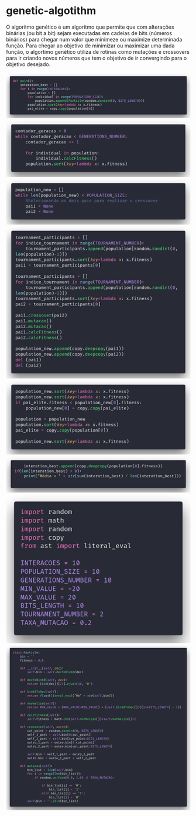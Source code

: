 # genetic-algotithm

O algoritmo genético é um algoritmo que permite que com alterações binárias (ou bit a bit) sejam executadas em cadeias de bits (números binários) para chegar num valor que minimeze ou maximize determinada função.
Para chegar ao objetivo de minimizar ou maximizar uma dada função, o algortimo genético utiliza de rotinas como mutações e crossovers para ir criando novos números que tem o objetivo de ir convergindo para o objetivo desejado.

![enter image description here](https://github.com/edsonboldrini/genetic-algotithm/blob/master/code1.png?raw=true)
![enter image description here](https://github.com/edsonboldrini/genetic-algotithm/blob/master/code2.png?raw=true)
![enter image description here](https://github.com/edsonboldrini/genetic-algotithm/blob/master/code3.png?raw=true)
![enter image description here](https://github.com/edsonboldrini/genetic-algotithm/blob/master/code4.png?raw=true)
![enter image description here](https://github.com/edsonboldrini/genetic-algotithm/blob/master/code5.png?raw=true)
![enter image description here](https://github.com/edsonboldrini/genetic-algotithm/blob/master/code6.png?raw=true)
![enter image description here](https://github.com/edsonboldrini/genetic-algotithm/blob/master/code7.png?raw=true)
![enter image description here](https://github.com/edsonboldrini/genetic-algotithm/blob/master/code8.png?raw=true)
